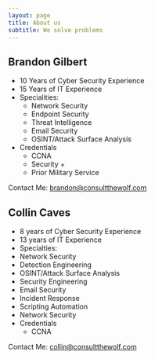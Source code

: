 ```yaml
---
layout: page
title: About us
subtitle: We solve problems
---
```


## Brandon Gilbert

- 10 Years of Cyber Security Experience
- 15 Years of IT Experience
- Specialities:
  - Network Security
  - Endpoint Security
  - Threat Intelligence
  - Email Security
  - OSINT/Attack Surface Analysis
- Credentials
  - CCNA
  - Security +
  - Prior Military Service

Contact Me: brandon@consultthewolf.com


## Collin Caves

-  8 years of Cyber Security Experience
-  13 years of IT Experience
-  Specialties:
  - Network Security
  - Detection Engineering
  - OSINT/Attack Surface Analysis
  - Security Engineering
  - Email Security
  - Incident Response
  - Scripting Automation
  - Network Security
- Credentials
  - CCNA

Contact Me: collin@consultthewolf.com

